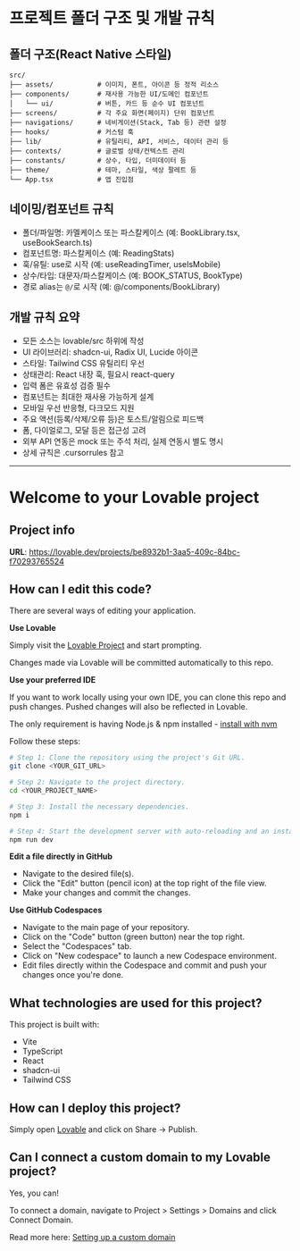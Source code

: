 # 프로젝트 폴더 구조 및 개발 규칙

## 폴더 구조(React Native 스타일)

```
src/
├── assets/           # 이미지, 폰트, 아이콘 등 정적 리소스
├── components/       # 재사용 가능한 UI/도메인 컴포넌트
│   └── ui/           # 버튼, 카드 등 순수 UI 컴포넌트
├── screens/          # 각 주요 화면(페이지) 단위 컴포넌트
├── navigations/      # 네비게이션(Stack, Tab 등) 관련 설정
├── hooks/            # 커스텀 훅
├── lib/              # 유틸리티, API, 서비스, 데이터 관리 등
├── contexts/         # 글로벌 상태/컨텍스트 관리
├── constants/        # 상수, 타입, 더미데이터 등
├── theme/            # 테마, 스타일, 색상 팔레트 등
└── App.tsx           # 앱 진입점
```

## 네이밍/컴포넌트 규칙
- 폴더/파일명: 카멜케이스 또는 파스칼케이스 (예: BookLibrary.tsx, useBookSearch.ts)
- 컴포넌트명: 파스칼케이스 (예: ReadingStats)
- 훅/유틸: use로 시작 (예: useReadingTimer, useIsMobile)
- 상수/타입: 대문자/파스칼케이스 (예: BOOK_STATUS, BookType)
- 경로 alias는 `@/`로 시작 (예: @/components/BookLibrary)

## 개발 규칙 요약
- 모든 소스는 lovable/src 하위에 작성
- UI 라이브러리: shadcn-ui, Radix UI, Lucide 아이콘
- 스타일: Tailwind CSS 유틸리티 우선
- 상태관리: React 내장 훅, 필요시 react-query
- 입력 폼은 유효성 검증 필수
- 컴포넌트는 최대한 재사용 가능하게 설계
- 모바일 우선 반응형, 다크모드 지원
- 주요 액션(등록/삭제/오류 등)은 토스트/알림으로 피드백
- 폼, 다이얼로그, 모달 등은 접근성 고려
- 외부 API 연동은 mock 또는 주석 처리, 실제 연동시 별도 명시
- 상세 규칙은 .cursorrules 참고

---

# Welcome to your Lovable project

## Project info

**URL**: https://lovable.dev/projects/be8932b1-3aa5-409c-84bc-f70293765524

## How can I edit this code?

There are several ways of editing your application.

**Use Lovable**

Simply visit the [Lovable Project](https://lovable.dev/projects/be8932b1-3aa5-409c-84bc-f70293765524) and start prompting.

Changes made via Lovable will be committed automatically to this repo.

**Use your preferred IDE**

If you want to work locally using your own IDE, you can clone this repo and push changes. Pushed changes will also be reflected in Lovable.

The only requirement is having Node.js & npm installed - [install with nvm](https://github.com/nvm-sh/nvm#installing-and-updating)

Follow these steps:

```sh
# Step 1: Clone the repository using the project's Git URL.
git clone <YOUR_GIT_URL>

# Step 2: Navigate to the project directory.
cd <YOUR_PROJECT_NAME>

# Step 3: Install the necessary dependencies.
npm i

# Step 4: Start the development server with auto-reloading and an instant preview.
npm run dev
```

**Edit a file directly in GitHub**

- Navigate to the desired file(s).
- Click the "Edit" button (pencil icon) at the top right of the file view.
- Make your changes and commit the changes.

**Use GitHub Codespaces**

- Navigate to the main page of your repository.
- Click on the "Code" button (green button) near the top right.
- Select the "Codespaces" tab.
- Click on "New codespace" to launch a new Codespace environment.
- Edit files directly within the Codespace and commit and push your changes once you're done.

## What technologies are used for this project?

This project is built with:

- Vite
- TypeScript
- React
- shadcn-ui
- Tailwind CSS

## How can I deploy this project?

Simply open [Lovable](https://lovable.dev/projects/be8932b1-3aa5-409c-84bc-f70293765524) and click on Share -> Publish.

## Can I connect a custom domain to my Lovable project?

Yes, you can!

To connect a domain, navigate to Project > Settings > Domains and click Connect Domain.

Read more here: [Setting up a custom domain](https://docs.lovable.dev/tips-tricks/custom-domain#step-by-step-guide)
